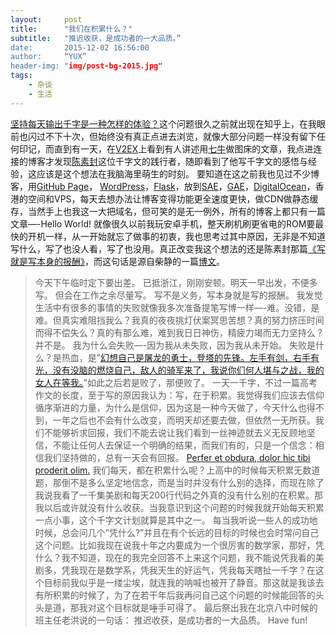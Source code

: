 ```yaml
---
layout:     post
title:      "我们在积累什么？"
subtitle:   "推迟收获，是成功者的一大品质。”
date:       2015-12-02 16:56:00
author:     “YUX”
header-img: "img/post-bg-2015.jpg"
tags:
	- 杂谈
	- 生活
---
```


[坚持每天输出千字是一种怎样的体验？][1]这个问题很久之前就出现在知乎上，在我眼前也闪过不下十次，但始终没有真正点进去浏览，就像大部分问题一样没有留下任何印记，而直到有一天，在[V2EX][2]上看到有人讲述用[七牛][3]做图床的文章，我点进连接的博客才发现[陈素封][4]这位千字文的践行者，随即看到了他写千字文的感悟与经验，这应该是这个想法在我脑海里萌生的时刻。
要知道在这之前我也见过不少博客，用[GitHub Page][5]， [WordPress][6]，[Flask][7]，放到[SAE][8]，[GAE][9]，[DigitalOcean][10]，香港的空间和VPS，每天去想办法让博客变得功能更全速度更快，做CDN做静态缓存，当然手上也我这一大把域名，但可笑的是无一例外，所有的博客上都只有一篇文章—-Hello World! 就像很久以前我玩安卓手机，整天刷机刷更省电的ROM要最快的开机一样，从一开始就忘了做事的初衷，我也思考过其中原因，无非是不知道写什么，写了也没人看，写了也没用。真正改变我这个想法的还是陈素封那篇[《写就是写本身的报酬》][11]，而这句话是源自柴静的一篇[博文][12]。
> 今天下午临时定下要出差。
> 已抵浙江，刚刚安顿。明天一早出发，不便多写。
> 但会在工作之余尽量写。
> 写不是义务，写本身就是写的报酬。
我发觉生活中有很多的事情的失败就像我多次准备提笔写博一样—-难。没错，是难。但真实难阻挡我么？我真的夜夜挑灯伏案冥思苦想？真的努力挤压时间而得不偿失么？真的有那么难，难到我日日神伤，精疲力竭而无力坚持么？并不是。
我为什么会失败—-因为我从未失败，因为我从未开始。
失败是什么？是热血，是”[幻想自己是屠龙的勇士，登塔的先锋。左手有剑，右手有光，没有没脑的燃烧自己，敌人的骑军来了，我说你们何人堪与之战，我的女人在等我。][13]”如此之后若是败了，那便败了。
一天一千字，不过一篇高考作文的长度，至于写的原因我认为：写，在于积累。我觉得我们应该去信仰循序渐进的力量，为什么是信仰，因为这是一种今天做了，今天什么也得不到，一年之后也不会有什么改变，而明天却还要去做，但依然一无所获。我们不能够祈求回报，我们不能去说让我们看到一丝神迹就去义无反顾地坚信，不能让任何人去保证一个明确的结果，而我们有的，只是一个信念：相信我们坚持做的，总有一天会有回报。
[Perfer et obdura, dolor hic tibi proderit olim.][14]
我们每天，都在积累什么呢？上高中的时候每天积累无数道题，那倒不是多么坚定地信念，而是当时并没有什么别的选择，而现在除了我说我看了一千集美剧和每天200行代码之外真的没有什么别的在积累。那我以后或许就没有什么收获。当我意识到这个问题的时候我就开始每天积累一点小事，这个千字文计划就算是其中之一。
每当我听说一些人的成功地时候，总会问几个”凭什么?”并且在有个长远的目标的时候也会时常问自己这个问题。比如我现在说我十年之内要成为一个很厉害的数学家，那好，凭什么？我不知道，现在的我完全回答不上来这个问题，我不能说凭我看的美剧多，凭我现在是数学系，凭我天生的好运气，凭我每天瞎扯一千字？在这个目标前我似乎是一缕尘埃，就连我的呐喊也被开了静音。那这就是我该去有所积累的时候了，为了在若干年后我再问自己这个问题的时候能回答的头头是道，那我对这个目标就是唾手可得了。
最后祭出我在北京八中时候的班主任老洪说的一句话：
推迟收获，是成功者的一大品质。
Have fun!



[1]:	http://www.zhihu.com/question/31783718
[2]:	https://v2ex.com/
[3]:	https://portal.qiniu.com/signup?code=3llo7rn63bsya
[4]:	http://cnfeat.com/
[5]:	https://pages.github.com/
[6]:	https://wordpress.com/
[7]:	http://flask.pocoo.org/
[8]:	http://sae.sina.com.cn/
[9]:	https://cloud.google.com/appengine
[10]:	https://www.digitalocean.com/?refcode=7f7d2441b8df
[11]:	http://cnfeat.com/blog/2015/09/15/what-i-give-is-what-i-get/
[12]:	http://www.yijingwenhua.cn/s/blog_48b0d37b010002ed.html
[13]:	http://www.zhihu.com/question/22921426/answer/23330366
[14]:	https://translate.google.com/#la/zh-CN/Perfer%20et%20obdura%2C%20dolor%20hic%20tibi%20proderit%20olim